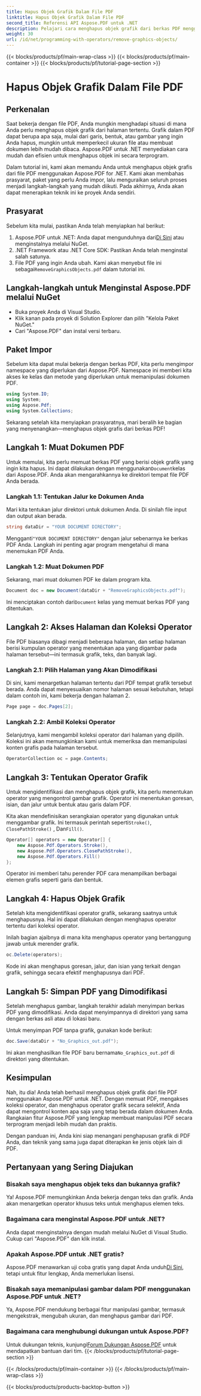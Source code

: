 ```yaml
---
title: Hapus Objek Grafik Dalam File PDF
linktitle: Hapus Objek Grafik Dalam File PDF
second_title: Referensi API Aspose.PDF untuk .NET
description: Pelajari cara menghapus objek grafik dari berkas PDF menggunakan Aspose.PDF untuk .NET dalam panduan langkah demi langkah ini. Sederhanakan tugas manipulasi PDF Anda.
weight: 30
url: /id/net/programming-with-operators/remove-graphics-objects/
---
```


{{< blocks/products/pf/main-wrap-class >}}
{{< blocks/products/pf/main-container >}}
{{< blocks/products/pf/tutorial-page-section >}}

# Hapus Objek Grafik Dalam File PDF

## Perkenalan

Saat bekerja dengan file PDF, Anda mungkin menghadapi situasi di mana Anda perlu menghapus objek grafik dari halaman tertentu. Grafik dalam PDF dapat berupa apa saja, mulai dari garis, bentuk, atau gambar yang ingin Anda hapus, mungkin untuk memperkecil ukuran file atau membuat dokumen lebih mudah dibaca. Aspose.PDF untuk .NET menyediakan cara mudah dan efisien untuk menghapus objek ini secara terprogram.

Dalam tutorial ini, kami akan memandu Anda untuk menghapus objek grafis dari file PDF menggunakan Aspose.PDF for .NET. Kami akan membahas prasyarat, paket yang perlu Anda impor, lalu menguraikan seluruh proses menjadi langkah-langkah yang mudah diikuti. Pada akhirnya, Anda akan dapat menerapkan teknik ini ke proyek Anda sendiri.

## Prasyarat

Sebelum kita mulai, pastikan Anda telah menyiapkan hal berikut:

1.  Aspose.PDF untuk .NET: Anda dapat mengunduhnya dari[Di Sini](https://releases.aspose.com/pdf/net/) atau menginstalnya melalui NuGet.
2. .NET Framework atau .NET Core SDK: Pastikan Anda telah menginstal salah satunya.
3.  File PDF yang ingin Anda ubah. Kami akan menyebut file ini sebagai`RemoveGraphicsObjects.pdf` dalam tutorial ini.

## Langkah-langkah untuk Menginstal Aspose.PDF melalui NuGet

- Buka proyek Anda di Visual Studio.
- Klik kanan pada proyek di Solution Explorer dan pilih "Kelola Paket NuGet."
- Cari "Aspose.PDF" dan instal versi terbaru.
  
## Paket Impor

Sebelum kita dapat mulai bekerja dengan berkas PDF, kita perlu mengimpor namespace yang diperlukan dari Aspose.PDF. Namespace ini memberi kita akses ke kelas dan metode yang diperlukan untuk memanipulasi dokumen PDF.

```csharp
using System.IO;
using System;
using Aspose.Pdf;
using System.Collections;
```

Sekarang setelah kita menyiapkan prasyaratnya, mari beralih ke bagian yang menyenangkan—menghapus objek grafis dari berkas PDF!

## Langkah 1: Muat Dokumen PDF

 Untuk memulai, kita perlu memuat berkas PDF yang berisi objek grafik yang ingin kita hapus. Ini dapat dilakukan dengan menggunakan`Document`kelas dari Aspose.PDF. Anda akan mengarahkannya ke direktori tempat file PDF Anda berada.

### Langkah 1.1: Tentukan Jalur ke Dokumen Anda

Mari kita tentukan jalur direktori untuk dokumen Anda. Di sinilah file input dan output akan berada.

```csharp
string dataDir = "YOUR DOCUMENT DIRECTORY";
```

 Mengganti`"YOUR DOCUMENT DIRECTORY"` dengan jalur sebenarnya ke berkas PDF Anda. Langkah ini penting agar program mengetahui di mana menemukan PDF Anda.

### Langkah 1.2: Muat Dokumen PDF

Sekarang, mari muat dokumen PDF ke dalam program kita.

```csharp
Document doc = new Document(dataDir + "RemoveGraphicsObjects.pdf");
```

 Ini menciptakan contoh dari`Document` kelas yang memuat berkas PDF yang ditentukan.

## Langkah 2: Akses Halaman dan Koleksi Operator

File PDF biasanya dibagi menjadi beberapa halaman, dan setiap halaman berisi kumpulan operator yang menentukan apa yang digambar pada halaman tersebut—ini termasuk grafik, teks, dan banyak lagi.

### Langkah 2.1: Pilih Halaman yang Akan Dimodifikasi

Di sini, kami menargetkan halaman tertentu dari PDF tempat grafik tersebut berada. Anda dapat menyesuaikan nomor halaman sesuai kebutuhan, tetapi dalam contoh ini, kami bekerja dengan halaman 2.

```csharp
Page page = doc.Pages[2];
```

### Langkah 2.2: Ambil Koleksi Operator

Selanjutnya, kami mengambil koleksi operator dari halaman yang dipilih. Koleksi ini akan memungkinkan kami untuk memeriksa dan memanipulasi konten grafis pada halaman tersebut.

```csharp
OperatorCollection oc = page.Contents;
```

## Langkah 3: Tentukan Operator Grafik

Untuk mengidentifikasi dan menghapus objek grafik, kita perlu menentukan operator yang mengontrol gambar grafik. Operator ini menentukan goresan, isian, dan jalur untuk bentuk atau garis dalam PDF.

 Kita akan mendefinisikan serangkaian operator yang digunakan untuk menggambar grafik. Ini termasuk perintah seperti`Stroke()`, `ClosePathStroke()` , Dan`Fill()`.

```csharp
Operator[] operators = new Operator[] {
    new Aspose.Pdf.Operators.Stroke(),
    new Aspose.Pdf.Operators.ClosePathStroke(),
    new Aspose.Pdf.Operators.Fill()
};
```

Operator ini memberi tahu perender PDF cara menampilkan berbagai elemen grafis seperti garis dan bentuk.

## Langkah 4: Hapus Objek Grafik

Setelah kita mengidentifikasi operator grafik, sekarang saatnya untuk menghapusnya. Hal ini dapat dilakukan dengan menghapus operator tertentu dari koleksi operator.

Inilah bagian ajaibnya di mana kita menghapus operator yang bertanggung jawab untuk merender grafik.

```csharp
oc.Delete(operators);
```

Kode ini akan menghapus goresan, jalur, dan isian yang terkait dengan grafik, sehingga secara efektif menghapusnya dari PDF.

## Langkah 5: Simpan PDF yang Dimodifikasi

Setelah menghapus gambar, langkah terakhir adalah menyimpan berkas PDF yang dimodifikasi. Anda dapat menyimpannya di direktori yang sama dengan berkas asli atau di lokasi baru.

Untuk menyimpan PDF tanpa grafik, gunakan kode berikut:

```csharp
doc.Save(dataDir + "No_Graphics_out.pdf");
```

 Ini akan menghasilkan file PDF baru bernama`No_Graphics_out.pdf` di direktori yang ditentukan.

## Kesimpulan

Nah, itu dia! Anda telah berhasil menghapus objek grafik dari file PDF menggunakan Aspose.PDF untuk .NET. Dengan memuat PDF, mengakses koleksi operator, dan menghapus operator grafik secara selektif, Anda dapat mengontrol konten apa saja yang tetap berada dalam dokumen Anda. Rangkaian fitur Aspose.PDF yang lengkap membuat manipulasi PDF secara terprogram menjadi lebih mudah dan praktis.

Dengan panduan ini, Anda kini siap menangani penghapusan grafik di PDF Anda, dan teknik yang sama juga dapat diterapkan ke jenis objek lain di PDF.

## Pertanyaan yang Sering Diajukan

### Bisakah saya menghapus objek teks dan bukannya grafik?

Ya! Aspose.PDF memungkinkan Anda bekerja dengan teks dan grafik. Anda akan menargetkan operator khusus teks untuk menghapus elemen teks.

### Bagaimana cara menginstal Aspose.PDF untuk .NET?

Anda dapat menginstalnya dengan mudah melalui NuGet di Visual Studio. Cukup cari "Aspose.PDF" dan klik instal.

### Apakah Aspose.PDF untuk .NET gratis?

 Aspose.PDF menawarkan uji coba gratis yang dapat Anda unduh[Di Sini](https://releases.aspose.com/), tetapi untuk fitur lengkap, Anda memerlukan lisensi.

### Bisakah saya memanipulasi gambar dalam PDF menggunakan Aspose.PDF untuk .NET?

Ya, Aspose.PDF mendukung berbagai fitur manipulasi gambar, termasuk mengekstrak, mengubah ukuran, dan menghapus gambar dari PDF.

### Bagaimana cara menghubungi dukungan untuk Aspose.PDF?

 Untuk dukungan teknis, kunjungi[Forum Dukungan Aspose.PDF](https://forum.aspose.com/c/pdf/10) untuk mendapatkan bantuan dari tim.
{{< /blocks/products/pf/tutorial-page-section >}}

{{< /blocks/products/pf/main-container >}}
{{< /blocks/products/pf/main-wrap-class >}}

{{< blocks/products/products-backtop-button >}}
